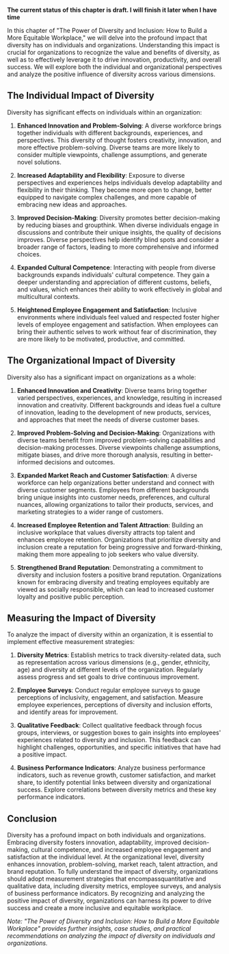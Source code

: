 **The current status of this chapter is draft. I will finish it later when I have time**

In this chapter of "The Power of Diversity and Inclusion: How to Build a More Equitable Workplace," we will delve into the profound impact that diversity has on individuals and organizations. Understanding this impact is crucial for organizations to recognize the value and benefits of diversity, as well as to effectively leverage it to drive innovation, productivity, and overall success. We will explore both the individual and organizational perspectives and analyze the positive influence of diversity across various dimensions.

The Individual Impact of Diversity
----------------------------------

Diversity has significant effects on individuals within an organization:

1. **Enhanced Innovation and Problem-Solving**: A diverse workforce brings together individuals with different backgrounds, experiences, and perspectives. This diversity of thought fosters creativity, innovation, and more effective problem-solving. Diverse teams are more likely to consider multiple viewpoints, challenge assumptions, and generate novel solutions.

2. **Increased Adaptability and Flexibility**: Exposure to diverse perspectives and experiences helps individuals develop adaptability and flexibility in their thinking. They become more open to change, better equipped to navigate complex challenges, and more capable of embracing new ideas and approaches.

3. **Improved Decision-Making**: Diversity promotes better decision-making by reducing biases and groupthink. When diverse individuals engage in discussions and contribute their unique insights, the quality of decisions improves. Diverse perspectives help identify blind spots and consider a broader range of factors, leading to more comprehensive and informed choices.

4. **Expanded Cultural Competence**: Interacting with people from diverse backgrounds expands individuals' cultural competence. They gain a deeper understanding and appreciation of different customs, beliefs, and values, which enhances their ability to work effectively in global and multicultural contexts.

5. **Heightened Employee Engagement and Satisfaction**: Inclusive environments where individuals feel valued and respected foster higher levels of employee engagement and satisfaction. When employees can bring their authentic selves to work without fear of discrimination, they are more likely to be motivated, productive, and committed.

The Organizational Impact of Diversity
--------------------------------------

Diversity also has a significant impact on organizations as a whole:

1. **Enhanced Innovation and Creativity**: Diverse teams bring together varied perspectives, experiences, and knowledge, resulting in increased innovation and creativity. Different backgrounds and ideas fuel a culture of innovation, leading to the development of new products, services, and approaches that meet the needs of diverse customer bases.

2. **Improved Problem-Solving and Decision-Making**: Organizations with diverse teams benefit from improved problem-solving capabilities and decision-making processes. Diverse viewpoints challenge assumptions, mitigate biases, and drive more thorough analysis, resulting in better-informed decisions and outcomes.

3. **Expanded Market Reach and Customer Satisfaction**: A diverse workforce can help organizations better understand and connect with diverse customer segments. Employees from different backgrounds bring unique insights into customer needs, preferences, and cultural nuances, allowing organizations to tailor their products, services, and marketing strategies to a wider range of customers.

4. **Increased Employee Retention and Talent Attraction**: Building an inclusive workplace that values diversity attracts top talent and enhances employee retention. Organizations that prioritize diversity and inclusion create a reputation for being progressive and forward-thinking, making them more appealing to job seekers who value diversity.

5. **Strengthened Brand Reputation**: Demonstrating a commitment to diversity and inclusion fosters a positive brand reputation. Organizations known for embracing diversity and treating employees equitably are viewed as socially responsible, which can lead to increased customer loyalty and positive public perception.

Measuring the Impact of Diversity
---------------------------------

To analyze the impact of diversity within an organization, it is essential to implement effective measurement strategies:

1. **Diversity Metrics**: Establish metrics to track diversity-related data, such as representation across various dimensions (e.g., gender, ethnicity, age) and diversity at different levels of the organization. Regularly assess progress and set goals to drive continuous improvement.

2. **Employee Surveys**: Conduct regular employee surveys to gauge perceptions of inclusivity, engagement, and satisfaction. Measure employee experiences, perceptions of diversity and inclusion efforts, and identify areas for improvement.

3. **Qualitative Feedback**: Collect qualitative feedback through focus groups, interviews, or suggestion boxes to gain insights into employees' experiences related to diversity and inclusion. This feedback can highlight challenges, opportunities, and specific initiatives that have had a positive impact.

4. **Business Performance Indicators**: Analyze business performance indicators, such as revenue growth, customer satisfaction, and market share, to identify potential links between diversity and organizational success. Explore correlations between diversity metrics and these key performance indicators.

Conclusion
----------

Diversity has a profound impact on both individuals and organizations. Embracing diversity fosters innovation, adaptability, improved decision-making, cultural competence, and increased employee engagement and satisfaction at the individual level. At the organizational level, diversity enhances innovation, problem-solving, market reach, talent attraction, and brand reputation. To fully understand the impact of diversity, organizations should adopt measurement strategies that encompassquantitative and qualitative data, including diversity metrics, employee surveys, and analysis of business performance indicators. By recognizing and analyzing the positive impact of diversity, organizations can harness its power to drive success and create a more inclusive and equitable workplace.

*Note: "The Power of Diversity and Inclusion: How to Build a More Equitable Workplace" provides further insights, case studies, and practical recommendations on analyzing the impact of diversity on individuals and organizations.*
